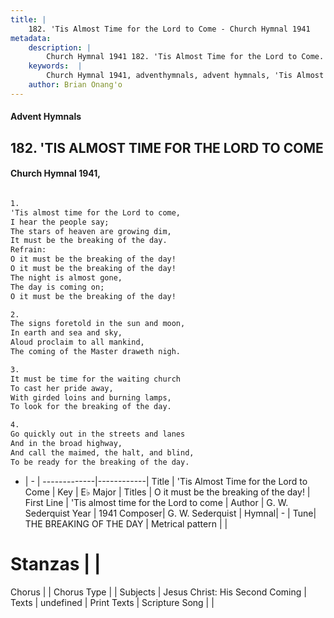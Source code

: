 ```yaml
---
title: |
    182. 'Tis Almost Time for the Lord to Come - Church Hymnal 1941
metadata:
    description: |
        Church Hymnal 1941 182. 'Tis Almost Time for the Lord to Come.  'Tis almost time for the Lord to come, I hear the people say; The stars of heaven are growing dim, It must be the breaking of the day. 
    keywords:  |
        Church Hymnal 1941, adventhymnals, advent hymnals, 'Tis Almost Time for the Lord to Come, 'Tis almost time for the Lord to come. O it must be the breaking of the day!
    author: Brian Onang'o
---
```


#### Advent Hymnals
## 182. 'TIS ALMOST TIME FOR THE LORD TO COME
####  Church Hymnal 1941,

```txt

1.
'Tis almost time for the Lord to come,
I hear the people say;
The stars of heaven are growing dim,
It must be the breaking of the day.
Refrain:
O it must be the breaking of the day!
O it must be the breaking of the day!
The night is almost gone,
The day is coming on;
O it must be the breaking of the day!

2.
The signs foretold in the sun and moon,
In earth and sea and sky,
Aloud proclaim to all mankind,
The coming of the Master draweth nigh.

3.
It must be time for the waiting church
To cast her pride away,
With girded loins and burning lamps,
To look for the breaking of the day.

4.
Go quickly out in the streets and lanes
And in the broad highway,
And call the maimed, the halt, and blind,
To be ready for the breaking of the day.


```

- |   -  |
-------------|------------|
Title | 'Tis Almost Time for the Lord to Come |
Key | E♭ Major |
Titles | O it must be the breaking of the day! |
First Line | 'Tis almost time for the Lord to come |
Author | G. W. Sederquist
Year | 1941
Composer| G. W. Sederquist |
Hymnal|  - |
Tune| THE BREAKING OF THE DAY |
Metrical pattern | |
# Stanzas |  |
Chorus |  |
Chorus Type |  |
Subjects | Jesus Christ: His Second Coming |
Texts | undefined |
Print Texts | 
Scripture Song |  |
    
